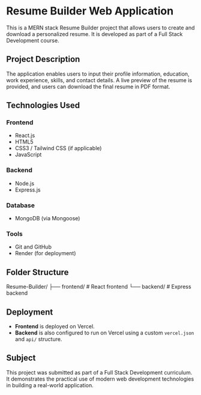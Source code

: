 # Resume Builder Web Application

This is a MERN stack Resume Builder project that allows users to create and download a personalized resume. It is developed as part of a Full Stack Development course.

## Project Description

The application enables users to input their profile information, education, work experience, skills, and contact details. A live preview of the resume is provided, and users can download the final resume in PDF format.

## Technologies Used

### Frontend
- React.js
- HTML5
- CSS3 / Tailwind CSS (if applicable)
- JavaScript

### Backend
- Node.js
- Express.js

### Database
- MongoDB (via Mongoose)

### Tools
- Git and GitHub
- Render (for deployment)

## Folder Structure

Resume-Builder/
├── frontend/ # React frontend
└── backend/ # Express backend


## Deployment

- **Frontend** is deployed on Vercel.
- **Backend** is also configured to run on Vercel using a custom `vercel.json` and `api/` structure.

## Subject

This project was submitted as part of a Full Stack Development curriculum. It demonstrates the practical use of modern web development technologies in building a real-world application.
